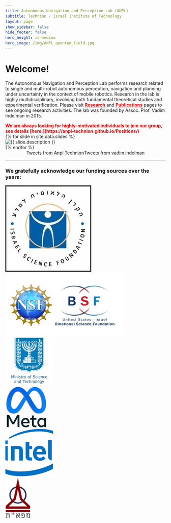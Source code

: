 ```yaml
---
title: Autonomous Navigation and Perception Lab (ANPL)
subtitle: Technion - Israel Institute of Technology
layout: page
show_sidebar: false
hide_footer: false
hero_height: is-medium
hero_image: /img/ANPL_quantum_field.jpg 
---
```


# Welcome! 

The Autonomous Navigation and Perception Lab performs research related to single and multi-robot autonomous perception, navigation and planning under uncertainty in the context of mobile robotics. Research in the lab is highly multidisciplinary, involving both fundamental theoretical studies and experimental verification. Please visit [<span style="color:red">
<b>Research</b>
</span>](https://anpl-technion.github.io/research/) and [<span style="color:red">
<b>Publications</b>
</span>](https://anpl-technion.github.io/publications/) pages to see ongoing research activities. The lab was founded by Assoc. Prof. Vadim Indelman in 2015.


<span style="color:red">
<b>
We are always looking for highly-motivated individuals to join our group, see details [here.](https://anpl-technion.github.io/Positions/)
</b>
</span>

<div class="slick-slider">
  {% for slide in site.data.slides %}
    <div>
      <img src="{{ slide.image }}" alt="{{ slide.description }}">
    </div>
  {% endfor %}
</div>


<div style="display: flex; justify-content: center;">
  <a class="twitter-timeline" data-width="45%" data-height="800" href="https://twitter.com/ANPL_Technion?ref_src=twsrc%5Etfw%7Ctwcamp%5Eembeddedtimeline%7Ctwterm%5Escreen-name%3AANPL_Technion%7Ctwcon%5Es2">Tweets from Anpl Technion</a> 
  <script async src="https://platform.twitter.com/widgets.js" charset="utf-8"></script>
  <a class="twitter-timeline" data-width="45%" data-height="800" href="https://twitter.com/vadim_indelman?ref_src=twsrc%5Etfw%7Ctwcamp%5Eembeddedtimeline%7Ctwterm%5Escreen-name%3Avadim_indelman%7Ctwcon%5Es2">Tweets from vadim indelman</a>
  <script async src="https://platform.twitter.com/widgets.js" charset="utf-8"></script> 
</div>

<hr>

### We gratefully acknowledge our funding sources over the years: 

<div class="horizontal-grid-container">
<div class="grid-item">
    <img src="/img/funding/ISF-logo2.jpeg" alt="ISF">
  </div>
  <div class="grid-item">
    <img src="/img/funding/NSF-BSF-logo.jpeg" alt="BSF">
  </div>
  <div class="grid-item">
    <img src="/img/funding/MOST-logo3.jpeg" alt="MOST">
  </div>
  <div class="grid-item">
    <img src="/img/funding/meta.png" alt="meta">
  </div>
  <div class="grid-item">
    <img src="/img/funding/intel-150x150.png" alt="intel">
  </div>
  <div class="grid-item">
    <img src="/img/funding/MAFAT-logo.png" alt="MAFAT">
  </div>
  <!-- <div class="grid-item">
    <img src="/img/funding/TASP-logo.png" alt="TASP">
  </div> -->
  <!-- Add more grid items for more images -->
</div>


